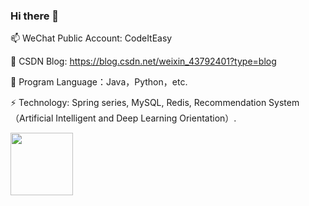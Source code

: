 ### Hi there 👋

<!--
**yaunsine/yaunsine** is a ✨ _special_ ✨ repository because its `README.md` (this file) appears on your GitHub profile.

Here are some ideas to get you started:

- 🔭 I’m currently working on ...
- 🌱 I’m currently learning ...
- 👯 I’m looking to collaborate on ...
- 🤔 I’m looking for help with ...
- 💬 Ask me about ...
- 📫 How to reach me: ...
- 😄 Pronouns: ...
- ⚡ Fun fact: ...
-->

📫 WeChat Public Account: CodeItEasy

💬 CSDN Blog: https://blog.csdn.net/weixin_43792401?type=blog 

🌱 Program Language：Java，Python，etc.

⚡ Technology: Spring series, MySQL, Redis, Recommendation System（Artificial Intelligent and Deep Learning Orientation）.


<div align="left">
<img src="https://raw.github.com/yaunsine/yaunsine/master/images/pwechat.jpg" width="100px"></div>


